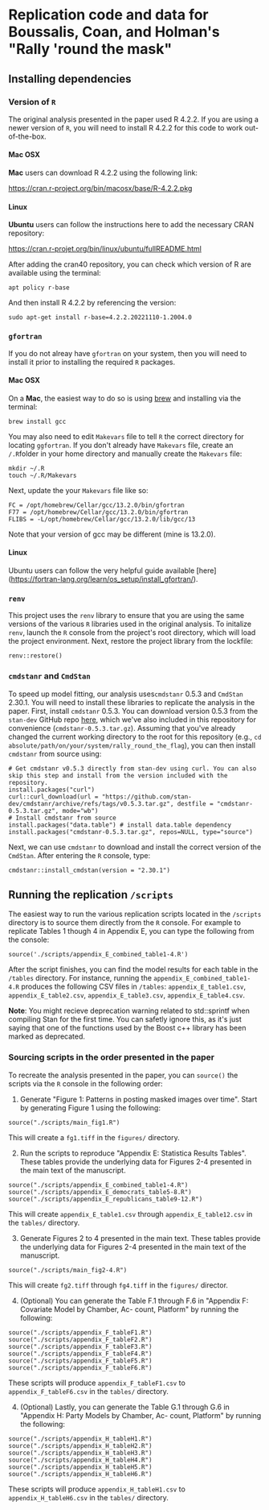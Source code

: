 # Replication code and data for Boussalis, Coan, and Holman's "Rally 'round the mask"

## Installing dependencies

### Version of ``R`` 

The original analysis presented in the paper used R 4.2.2. If you are using a newer version of ``R``, you will need to install R 4.2.2 for this code to work out-of-the-box.

#### Mac OSX

**Mac** users can download R 4.2.2 using the following link:

https://cran.r-project.org/bin/macosx/base/R-4.2.2.pkg

#### Linux

**Ubuntu** users can follow the instructions here to add the necessary CRAN repository:

https://cran.r-projet.org/bin/linux/ubuntu/fullREADME.html

After adding the cran40 repository, you can check which version of R are available using the terminal:

```
apt policy r-base
```

And then install R 4.2.2 by referencing the version:

```
sudo apt-get install r-base=4.2.2.20221110-1.2004.0
```

### ``gfortran``

If you do not alreay have ``gfortran`` on your system, then you will need to install it prior to installing the required ``R`` packages. 

#### Mac OSX

On a **Mac**, the easiest way to do so is using [brew](https://brew.sh/) and installing via the terminal:

```
brew install gcc
```

You may also need to edit ``Makevars`` file to tell ``R`` the correct directory for locating ``ggfortran``. If you don't already have ``Makevars`` file, create an ``/.R``folder in your home directory and manually create the ``Makevars`` file:

```
mkdir ~/.R
touch ~/.R/Makevars
```

Next, update the your ``Makevars`` file like so:

```
FC = /opt/homebrew/Cellar/gcc/13.2.0/bin/gfortran
F77 = /opt/homebrew/Cellar/gcc/13.2.0/bin/gfortran
FLIBS = -L/opt/homebrew/Cellar/gcc/13.2.0/lib/gcc/13
```

Note that your version of gcc may be different (mine is 13.2.0).

#### Linux

Ubuntu users can follow the very helpful guide available [here] (https://fortran-lang.org/learn/os_setup/install_gfortran/).

### ``renv``

This project uses the ``renv`` library to ensure that you are using the same versions of the various ``R`` libraries used in the original analysis. To initalize ``renv``, launch the ``R`` console from the project's root directory, which will load the project environment. Next, restore the project library from the lockfile:

```
renv::restore()
```

### ``cmdstanr`` and ``CmdStan``

To speed up model fitting, our analysis uses``cmdstanr`` 0.5.3 and ``CmdStan`` 2.30.1. You will need to install these libraries to replicate the analysis in the paper. First, install ``cmdstanr`` 0.5.3. You can download version 0.5.3 from the ``stan-dev`` GitHub repo [here](https://github.com/stan-dev/cmdstanr/archive/refs/tags/v0.5.3.tar.gz), which we've also included in this repository for convenience (`cmdstanr-0.5.3.tar.gz`). Assuming that you've already changed the current working directory to the root for this repository (e.g., `cd absolute/path/on/your/system/rally_round_the_flag`), you can then install ``cmdstanr`` from source using:

```
# Get cmdstanr v0.5.3 directly from stan-dev using curl. You can also skip this step and install from the version included with the repository.
install.packages("curl")
curl::curl_download(url = "https://github.com/stan-dev/cmdstanr/archive/refs/tags/v0.5.3.tar.gz", destfile = "cmdstanr-0.5.3.tar.gz", mode="wb")
# Install cmdstanr from source
install.packages("data.table") # install data.table dependency
install.packages("cmdstanr-0.5.3.tar.gz", repos=NULL, type="source")
```

Next, we can use ``cmdstanr`` to download and install the correct version of the ``CmdStan``. After entering the ``R`` console, type:

```
cmdstanr::install_cmdstan(version = "2.30.1")
```

## Running the replication `/scripts`

The easiest way to run the various replication scripts located in the `/scripts` directory is to source them directly from the ``R`` console. For example to replicate Tables 1 though 4 in Appendix E, you can type the following from the console:

```
source('./scripts/appendix_E_combined_table1-4.R')
```

After the script finishes, you can find the model results for each table in the `/tables` directory. For instance, running the `appendix_E_combined_table1-4.R` produces the following CSV files in `/tables`: `appendix_E_table1.csv`, `appendix_E_table2.csv`, `appendix_E_table3.csv`, `appendix_E_table4.csv`.

**Note**: You might recieve deprecation warning related to std::sprintf when compiling Stan for the first time. You can safetly ignore this, as it's just saying that one of the functions used by the Boost c++ library has been marked as deprecated.

### Sourcing scripts in the order presented in the paper

To recreate the analysis presented in the paper, you can `source()` the scripts via the ``R`` console in the following order:

1. Generate "Figure 1: Patterns in posting masked images over time". Start by generating Figure 1 using the following:

```
source("./scripts/main_fig1.R")
```

This will create a `fg1.tiff` in the `figures/` directory.

2. Run the scripts to reproduce "Appendix E: Statistica Results Tables". These tables provide the underlying data for Figures 2-4 presented in the main text of the manuscript.

```
source("./scripts/appendix_E_combined_table1-4.R")
source("./scripts/appendix_E_democrats_table5-8.R")
source("./scripts/appendix_E_republicans_table9-12.R")
```

This will create ``appendix_E_table1.csv`` through ``appendix_E_table12.csv`` in the `tables/` directory.

3. Generate Figures 2 to 4 presented in the main text. These tables provide the underlying data for Figures 2-4 presented in the main text of the manuscript.

```
source("./scripts/main_fig2-4.R")
```

This will create ``fg2.tiff`` through ``fg4.tiff`` in the `figures/` director.

4. (Optional) You can generate the Table F.1 through F.6 in "Appendix F: Covariate Model by Chamber, Ac-
count, Platform" by running the following:

```
source("./scripts/appendix_F_tableF1.R")
source("./scripts/appendix_F_tableF2.R")
source("./scripts/appendix_F_tableF3.R")
source("./scripts/appendix_F_tableF4.R")
source("./scripts/appendix_F_tableF5.R")
source("./scripts/appendix_F_tableF6.R")
```

These scripts will produce ``appendix_F_tableF1.csv`` to ``appendix_F_tableF6.csv`` in the ``tables/`` directory.

4. (Optional) Lastly, you can generate the Table G.1 through G.6 in "Appendix H: Party Models by Chamber, Ac-
count, Platform" by running the following:

```
source("./scripts/appendix_H_tableH1.R")
source("./scripts/appendix_H_tableH2.R")
source("./scripts/appendix_H_tableH3.R")
source("./scripts/appendix_H_tableH4.R")
source("./scripts/appendix_H_tableH5.R")
source("./scripts/appendix_H_tableH6.R")
```

These scripts will produce ``appendix_H_tableH1.csv`` to ``appendix_H_tableH6.csv`` in the ``tables/`` directory.